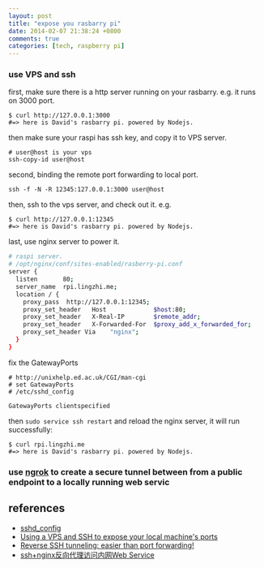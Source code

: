 ```yaml
---
layout: post
title: "expose you rasbarry pi"
date: 2014-02-07 21:38:24 +0800
comments: true
categories: [tech, raspberry pi]
---
```


### use VPS and ssh

first, make sure there is a http server running on your rasbarry.
e.g. it runs on 3000 port.
```
$ curl http://127.0.0.1:3000
#=> here is David's rasbarry pi. powered by Nodejs.
```

then make sure your raspi has ssh key, and copy it to VPS server.

```
# user@host is your vps
ssh-copy-id user@host
```

second, binding the remote port forwarding to local port.
```
ssh -f -N -R 12345:127.0.0.1:3000 user@host
```
then, ssh to the vps server, and check out it.
e.g.

```
$ curl http://127.0.0.1:12345
#=> here is David's rasbarry pi. powered by Nodejs.
```

last, use nginx server to power it.
``` bash
# raspi server.
# /opt/nginx/conf/sites-enabled/rasberry-pi.conf
server {
  listen       80;
  server_name  rpi.lingzhi.me;
  location / {
    proxy_pass  http://127.0.0.1:12345;
    proxy_set_header   Host             $host:80;
    proxy_set_header   X-Real-IP        $remote_addr;
    proxy_set_header   X-Forwarded-For  $proxy_add_x_forwarded_for;
    proxy_set_header Via    "nginx";
  }
}
```

fix the GatewayPorts
```
# http://unixhelp.ed.ac.uk/CGI/man-cgi
# set GatewayPorts
# /etc/sshd_config

GatewayPorts clientspecified

```

then `sudo service ssh restart` and reload the nginx server, it will run successfully:
```
$ curl rpi.lingzhi.me
#=> here is David's rasbarry pi. powered by Nodejs.
```

### use [ngrok](https://github.com/inconshreveable/ngrok) to create a secure tunnel between from a public endpoint to a locally running web servic

references
----------
- [sshd_config](http://unixhelp.ed.ac.uk/CGI/man-cgi?sshd_config+5)
- [Using a VPS and SSH to expose your local machine's ports](http://bafford.us/2011/08/31/67745483-using-a-vps-and-ssh-to-expose-your-local-mach/)
- [Reverse SSH tunneling: easier than port forwarding!](http://bbrinck.com/post/2318562750/reverse-ssh-tunneling-easier-than-port-forwarding)
- [ssh+nginx反向代理访问内网Web Service](http://logit.me/blog/2013/05/31/reverse-proxy/)
